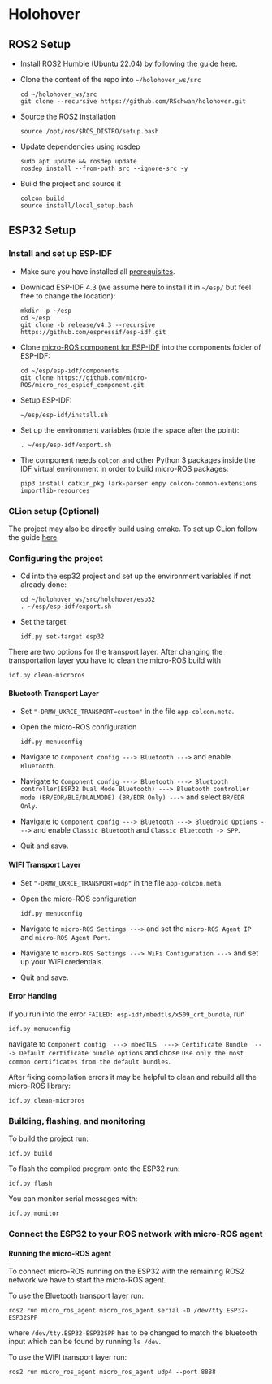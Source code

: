 # Holohover

## ROS2 Setup

* Install ROS2 Humble (Ubuntu 22.04) by following the guide [here](https://docs.ros.org/en/humble/Installation/Ubuntu-Install-Debians.html).

* Clone the content of the repo into `~/holohover_ws/src`
  ```
  cd ~/holohover_ws/src
  git clone --recursive https://github.com/RSchwan/holohover.git
  ```

* Source the ROS2 installation
  ```
  source /opt/ros/$ROS_DISTRO/setup.bash
  ```

* Update dependencies using rosdep
  ```
  sudo apt update && rosdep update
  rosdep install --from-path src --ignore-src -y
  ```

* Build the project and source it
  ```
  colcon build
  source install/local_setup.bash
  ```

## ESP32 Setup

### Install and set up ESP-IDF

* Make sure you have installed all [prerequisites](https://docs.espressif.com/projects/esp-idf/en/release-v4.3/esp32/get-started/index.html#step-1-install-prerequisites).

* Download ESP-IDF 4.3 (we assume here to install it in `~/esp/` but feel free to change the location):
    ```
    mkdir -p ~/esp
    cd ~/esp
    git clone -b release/v4.3 --recursive https://github.com/espressif/esp-idf.git
    ```

* Clone [micro-ROS component for ESP-IDF](https://github.com/micro-ROS/micro_ros_espidf_component) into the components folder of ESP-IDF:
    ```
    cd ~/esp/esp-idf/components
    git clone https://github.com/micro-ROS/micro_ros_espidf_component.git
    ```

* Setup ESP-IDF:
    ```
    ~/esp/esp-idf/install.sh
    ```

* Set up the environment variables (note the space after the point):
    ```
    . ~/esp/esp-idf/export.sh
    ```

* The component needs `colcon` and other Python 3 packages inside the IDF virtual environment in order to build micro-ROS packages:
    ```
    pip3 install catkin_pkg lark-parser empy colcon-common-extensions importlib-resources
    ```

### CLion setup (Optional)

The project may also be directly build using cmake. To set up CLion follow the guide [here](https://www.jetbrains.com/help/clion/esp-idf.html#cmake-setup).

### Configuring the project

* Cd into the esp32 project and set up the environment variables if not already done:
    ```
    cd ~/holohover_ws/src/holohover/esp32
    . ~/esp/esp-idf/export.sh
    ```

* Set the target
    ```
    idf.py set-target esp32
    ```
There are two options for the transport layer. After changing the transportation layer you have to clean the micro-ROS build with
```
idf.py clean-microros
```

#### Bluetooth Transport Layer

* Set `"-DRMW_UXRCE_TRANSPORT=custom"` in the file `app-colcon.meta`.

* Open the micro-ROS configuration
    ```
    idf.py menuconfig
    ```

* Navigate to `Component config ---> Bluetooth --->` and enable `Bluetooth`.

* Navigate to `Component config ---> Bluetooth ---> Bluetooth controller(ESP32 Dual Mode Bluetooth) ---> Bluetooth controller mode (BR/EDR/BLE/DUALMODE) (BR/EDR Only) --->` and select `BR/EDR Only`.

* Navigate to `Component config ---> Bluetooth ---> Bluedroid Options --->` and enable `Classic Bluetooth` and `Classic Bluetooth -> SPP`.

* Quit and save.

#### WIFI Transport Layer

* Set `"-DRMW_UXRCE_TRANSPORT=udp"` in the file `app-colcon.meta`.

* Open the micro-ROS configuration
    ```
    idf.py menuconfig
    ```
* Navigate to `micro-ROS Settings --->` and set the `micro-ROS Agent IP` and `micro-ROS Agent Port`.

* Navigate to `micro-ROS Settings ---> WiFi Configuration --->` and set up your WiFi credentials.

* Quit and save.

#### Error Handing

If you run into the error `FAILED: esp-idf/mbedtls/x509_crt_bundle`, run
```
idf.py menuconfig
```
navigate to `Component config  ---> mbedTLS  ---> Certificate Bundle  ---> Default certificate bundle options` and chose `Use only the most common certificates from the default bundles`.

After fixing compilation errors it may be helpful to clean and rebuild all the micro-ROS library:
```
idf.py clean-microros
```

### Building, flashing, and monitoring

To build the project run:
```
idf.py build
```

To flash the compiled program onto the ESP32 run:
```
idf.py flash
```

You can monitor serial messages with:
```
idf.py monitor
```

### Connect the ESP32 to your ROS network with micro-ROS agent

#### Running the micro-ROS agent

To connect micro-ROS running on the ESP32 with the remaining ROS2 network we have to start the micro-ROS agent.

To use the Bluetooth transport layer run:
```
ros2 run micro_ros_agent micro_ros_agent serial -D /dev/tty.ESP32-ESP32SPP
```
where `/dev/tty.ESP32-ESP32SPP` has to be changed to match the bluetooth input which can be found by running `ls /dev`.

To use the WIFI transport layer run:
```
ros2 run micro_ros_agent micro_ros_agent udp4 --port 8888
```
